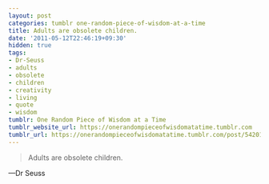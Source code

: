 ```yaml
---
layout: post
categories: tumblr one-random-piece-of-wisdom-at-a-time
title: Adults are obsolete children.
date: '2011-05-12T22:46:19+09:30'
hidden: true
tags:
- Dr-Seuss
- adults
- obsolete
- children
- creativity
- living
- quote
- wisdom
tumblr: One Random Piece of Wisdom at a Time
tumblr_website_url: https://onerandompieceofwisdomatatime.tumblr.com
tumblr_url: https://onerandompieceofwisdomatatime.tumblr.com/post/5420125868/adults-are-obsolete-children
---
```

> Adults are obsolete children.

—Dr Seuss
